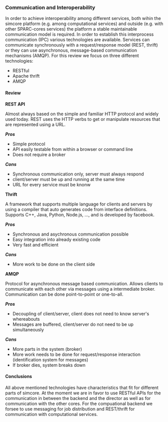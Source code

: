 ### Communication and Interoperability

In order to achieve interoperability among different services, both wihin the simcore platform (e.g. among computational services) and outside (e.g. with other SPARC-cores services) the platform a stable maintainable communication model is required.
In order to establish this interprocess communication (IPC) various technologies are available.
Services can communicate synchronously with a request/response model (REST, thrift) or they can use asynchronous, message-based communication mechanisms (AMQP).
For this review we focus on three different technologies:

- RESTful
- Apache thrift
- AMQP


#### Review

**REST API**

Almost always based on the simple and familiar HTTP protocol and widely used today.
REST uses the HTTP verbs to get or manipulate resources that are represented using a URL.

***Pros***

- Simple protocol
- API easily testable from within a browser or command line
- Does not require a broker

***Cons***

- Synchronous communication only, server must always respond
- client/server must be up and running at the same time
- URL for every service must be knonw

**Thrift**

A framework that supports multiple language for clients and servers by using a compiler that auto generates code from interface definitions.
Supports C++, Java, Python, Node.js, ..., and is developed by facebook. 

***Pros***

- Synchronous and asychronous communication possible
- Easy integration into already existing code
- Very fast and efficient

***Cons***

- More work to be done on the client side

**AMQP**

Protocol for asynchronous message based communication.
Allows clients to communicate with each other via messages using a intermediate broker.
Communication can be done point-to-point or one-to-all.

***Pros***

- Decoupling of client/server, client does not need to know server's whereabouts
- Messages are buffered, client/server do not need to be up simultaneously


***Cons***

- More parts in the system (broker)
- More work needs to be done for request/response interaction (identification system for messages)
- If broker dies, system breaks down

#### Conclusions

All above mentioned technologies have characteristics that fit for different parts of simcore.
At the moment we are in favor to use RESTful APIs for the communication in between the backend and the director as well as for communication with the other cores.
For the compuational backend we forsee to use messaging for job distribution and REST/thrift for communication with computational services.
